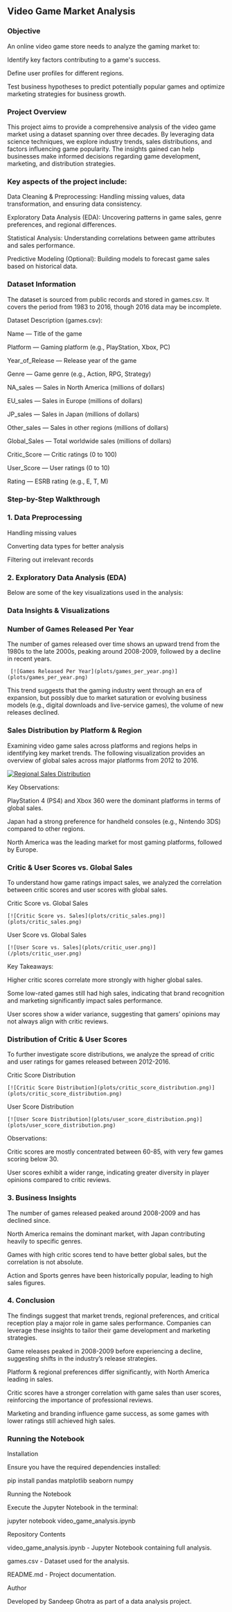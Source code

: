 ## Video Game Market Analysis

### Objective

An online video game store needs to analyze the gaming market to:

 Identify key factors contributing to a game's success.

 Define user profiles for different regions.

 Test business hypotheses to predict potentially popular games and optimize marketing strategies for business growth.

### Project Overview

 This project aims to provide a comprehensive analysis of the video game market using a dataset spanning over three decades. By leveraging data science techniques, we explore industry trends, sales distributions, and factors influencing game popularity. The insights gained can help businesses make informed decisions regarding game development, marketing, and distribution strategies.

### Key aspects of the project include:

Data Cleaning & Preprocessing: Handling missing values, data transformation, and ensuring data consistency.

Exploratory Data Analysis (EDA): Uncovering patterns in game sales, genre preferences, and regional differences.

Statistical Analysis: Understanding correlations between game attributes and sales performance.

Predictive Modeling (Optional): Building models to forecast game sales based on historical data.

### Dataset Information

The dataset is sourced from public records and stored in games.csv. It covers the period from 1983 to 2016, though 2016 data may be incomplete.

Dataset Description (games.csv):

Name — Title of the game

Platform — Gaming platform (e.g., PlayStation, Xbox, PC)

Year_of_Release — Release year of the game

Genre — Game genre (e.g., Action, RPG, Strategy)

NA_sales — Sales in North America (millions of dollars)

EU_sales — Sales in Europe (millions of dollars)

JP_sales — Sales in Japan (millions of dollars)

Other_sales — Sales in other regions (millions of dollars)

Global_Sales — Total worldwide sales (millions of dollars)

Critic_Score — Critic ratings (0 to 100)

User_Score — User ratings (0 to 10)

Rating — ESRB rating (e.g., E, T, M)

### Step-by-Step Walkthrough

### 1. Data Preprocessing

Handling missing values

Converting data types for better analysis

Filtering out irrelevant records

### 2. Exploratory Data Analysis (EDA)

Below are some of the key visualizations used in the analysis:

### Data Insights & Visualizations

### Number of Games Released Per Year

The number of games released over time shows an upward trend from the 1980s to the late 2000s, peaking around 2008-2009, followed by a decline in recent years.

     [![Games Released Per Year](plots/games_per_year.png)](plots/games_per_year.png)



This trend suggests that the gaming industry went through an era of expansion, but possibly due to market saturation or evolving business models (e.g., digital downloads and live-service games), the volume of new releases declined.

### Sales Distribution by Platform & Region

Examining video game sales across platforms and regions helps in identifying key market trends. The following visualization provides an overview of global sales across major platforms from 2012 to 2016.

   [![Regional Sales Distribution](plots/Regional_game_sales_distribution.png)](plots/Regional_game_sales_distribution.png)


Key Observations:

PlayStation 4 (PS4) and Xbox 360 were the dominant platforms in terms of global sales.

Japan had a strong preference for handheld consoles (e.g., Nintendo 3DS) compared to other regions.

North America was the leading market for most gaming platforms, followed by Europe.

### Critic & User Scores vs. Global Sales

To understand how game ratings impact sales, we analyzed the correlation between critic scores and user scores with global sales.

Critic Score vs. Global Sales

    [![Critic Score vs. Sales](plots/critic_sales.png)](plots/critic_sales.png)


User Score vs. Global Sales

    [![User Score vs. Sales](plots/critic_user.png)](/plots/critic_user.png)


Key Takeaways:

Higher critic scores correlate more strongly with higher global sales.

Some low-rated games still had high sales, indicating that brand recognition and marketing significantly impact sales performance.

User scores show a wider variance, suggesting that gamers’ opinions may not always align with critic reviews.

### Distribution of Critic & User Scores

To further investigate score distributions, we analyze the spread of critic and user ratings for games released between 2012-2016.

Critic Score Distribution

    [![Critic Score Distribution](plots/critic_score_distribution.png)](plots/critic_score_distribution.png)


User Score Distribution

    [![User Score Distribution](plots/user_score_distribution.png)](plots/user_score_distribution.png)


Observations:

Critic scores are mostly concentrated between 60-85, with very few games scoring below 30.

User scores exhibit a wider range, indicating greater diversity in player opinions compared to critic reviews.


### 3. Business Insights

The number of games released peaked around 2008-2009 and has declined since.

North America remains the dominant market, with Japan contributing heavily to specific genres.

Games with high critic scores tend to have better global sales, but the correlation is not absolute.

Action and Sports genres have been historically popular, leading to high sales figures.

### 4. Conclusion

The findings suggest that market trends, regional preferences, and critical reception play a major role in game sales performance. Companies can leverage these insights to tailor their game development and marketing strategies.

Game releases peaked in 2008-2009 before experiencing a decline, suggesting shifts in the industry’s release strategies.

Platform & regional preferences differ significantly, with North America leading in sales.

Critic scores have a stronger correlation with game sales than user scores, reinforcing the importance of professional reviews.

Marketing and branding influence game success, as some games with lower ratings still achieved high sales.

### Running the Notebook

Installation

Ensure you have the required dependencies installed:

pip install pandas matplotlib seaborn numpy

Running the Notebook

Execute the Jupyter Notebook in the terminal:

jupyter notebook video_game_analysis.ipynb

Repository Contents

video_game_analysis.ipynb - Jupyter Notebook containing full analysis.

games.csv - Dataset used for the analysis.

README.md - Project documentation.

Author

Developed by Sandeep Ghotra as part of a data analysis project.

